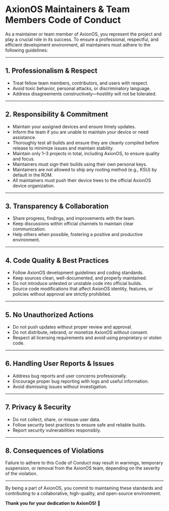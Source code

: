 
# AxionOS Maintainers & Team Members Code of Conduct

As a maintainer or team member of AxionOS, you represent the project and play a crucial role in its success. To ensure a professional, respectful, and efficient development environment, all maintainers must adhere to the following guidelines:

---

## 1. Professionalism & Respect
- Treat fellow team members, contributors, and users with respect.
- Avoid toxic behavior, personal attacks, or discriminatory language.
- Address disagreements constructively—hostility will not be tolerated.

---

## 2. Responsibility & Commitment
- Maintain your assigned devices and ensure timely updates.
- Inform the team if you are unable to maintain your device or need assistance.
- Thoroughly test all builds and ensure they are cleanly compiled before release to minimize issues and maintain stability.
- Maintain only 1–3 projects in total, including AxionOS, to ensure quality and focus.
- Maintainers must sign their builds using their own personal keys.
- Maintainers are not allowed to ship any rooting method (e.g., KSU) by default in the ROM.
- All maintainers must push their device trees to the official AxionOS device organization.

---

## 3. Transparency & Collaboration
- Share progress, findings, and improvements with the team.
- Keep discussions within official channels to maintain clear communication.
- Help others when possible, fostering a positive and productive environment.

---

## 4. Code Quality & Best Practices
- Follow AxionOS development guidelines and coding standards.
- Keep sources clean, well-documented, and properly maintained.
- Do not introduce untested or unstable code into official builds.
- Source code modifications that affect AxionOS identity, features, or policies without approval are strictly prohibited.

---

## 5. No Unauthorized Actions
- Do not push updates without proper review and approval.
- Do not distribute, rebrand, or monetize AxionOS without consent.
- Respect all licensing requirements and avoid using proprietary or stolen code.

---

## 6. Handling User Reports & Issues
- Address bug reports and user concerns professionally.
- Encourage proper bug reporting with logs and useful information.
- Avoid dismissing issues without investigation.

---

## 7. Privacy & Security
- Do not collect, share, or misuse user data.
- Follow security best practices to ensure safe and reliable builds.
- Report security vulnerabilities responsibly.

---

## 8. Consequences of Violations
Failure to adhere to this Code of Conduct may result in warnings, temporary suspension, or removal from the AxionOS team, depending on the severity of the violation.

---

By being a part of AxionOS, you commit to maintaining these standards and contributing to a collaborative, high-quality, and open-source environment.

**Thank you for your dedication to AxionOS! 🚀**
